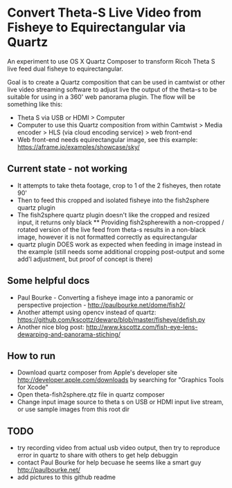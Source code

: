 # Convert Theta-S Live Video from Fisheye to Equirectangular via Quartz
An experiment to use OS X Quartz Composer to transform Ricoh Theta S live feed dual fisheye to equirectangular.

Goal is to create a Quartz composition that can be used in camtwist or other live video streaming software to adjust live the output of the theta-s to be suitable for using in a 360' web panorama plugin. The flow will be something like this:
* Theta S via USB or HDMI > Computer
* Computer to use this Quartz composition from within Camtwist > Media encoder > HLS (via cloud encoding service) > web front-end
* Web front-end needs equirectangular image, see this example: https://aframe.io/examples/showcase/sky/

## Current state - not working
* It attempts to take theta footage, crop to 1 of the 2 fisheyes, then rotate 90'
* Then to feed this cropped and isolated fisheye into the fish2sphere quartz plugin
* The fish2sphere quartz plugin doesn't like the cropped and resized input, it returns only black
** Providing fish2spherewith a non-cropped / rotated version of the live feed from theta-s results in a non-black image, however it is not formatted correctly as equirectangular
* quartz plugin DOES work as expected when feeding in image instead in the example (still needs some additional cropping post-output and some add'l adjustment, but proof of concept is there)

## Some helpful docs
* Paul Bourke - Converting a fisheye image into a panoramic or perspective projection - http://paulbourke.net/dome/fish2/
* Another attempt using opencv instead of quartz: https://github.com/kscottz/dewarp/blob/master/fisheye/defish.py
* Another nice blog post: http://www.kscottz.com/fish-eye-lens-dewarping-and-panorama-stiching/

## How to run
* Download quartz composer from Apple's developer site http://developer.apple.com/downloads by searching for "Graphics Tools for Xcode"
* Open theta-fish2sphere.qtz file in quartz composer
* Change input image source to theta s on USB or HDMI input live stream, or use sample images from this root dir

## TODO
* try recording video from actual usb video output, then try to reproduce error in quartz to share with others to get help debuggin
* contact Paul Bourke for help becuase he seems like a smart guy http://paulbourke.net/
* add pictures to this github readme
